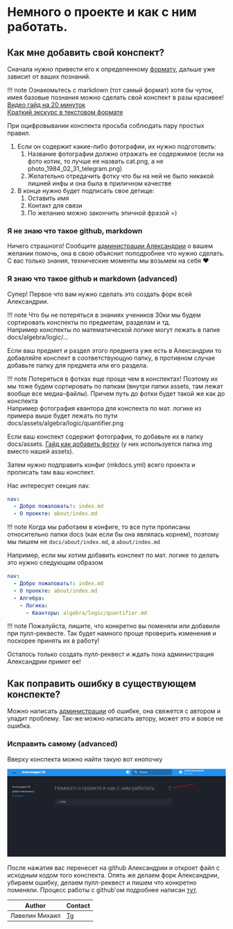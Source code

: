 # Немного о проекте и как с ним работать.

## Как мне добавить свой конспект?

Сначала нужно привести его к определенному [формату](https://ru.wikipedia.org/wiki/Markdown), дальше уже зависит от ваших познаний.

!!! note
    Ознакомьтесь с markdown (тот самый формат) хотя бы чуток, имея базовые познания можно сделать свой конспект в разы красивее! <br>
    [Видео гайд на 20 минуток](https://www.youtube.com/watch?v=jPKi2Addbxw) <br>
    [Краткий экскурс в текстовом формате](https://doka.guide/tools/markdown/)

При оцифровывании конспекта просьба соблюдать пару простых правил.

1. Если он содержит какие-либо фотографии, их нужно подготовить: <br>
    1. Название фотографии должно отражать ее содержимое (если на фото котик, то лучше ее назвать cat.png, а не photo_1984_02_31_telegram.png) <br>
    2. Желательно отредачить фотку что бы на ней не было никакой лишней инфы и она была в приличном качестве <br>
2. В конце нужно будет подписать свое детище: <br>
    1. Оставить имя <br>
    2. Контакт для связи <br>
    3. По желанию можно закончить эпичной фразой =) <br>

### Я не знаю что такое github, markdown

Ничего страшного! Сообщите [администрации Александрии](./admins.md) о вашем желании помочь, она в свою объяснит поподробнее что нужно сделать. С вас только знания, технические моменты мы возьмем на себя ❤️

### Я знаю что такое github и markdown (advanced)

Супер! Первое что вам нужно сделать это создать форк всей Александрии.

!!! note 
    Что бы не потеряться в знаниях учеников 30ки мы будем сортировать конспекты по предметам, разделам и тд. <br>
    Например конспекты по математической логике могут лежать в папке docs/algebra/logic/...

Если ваш предмет и раздел этого предмета уже есть в Александрии то добавляйте конспект в соответствующую папку, в противном случае добавьте папку для предмета или его раздела.

!!! note
    Потеряться в фотках еще проще чем в конспектах! Поэтому их мы тоже будем сортировать по папкам (внутри папки assets, там лежат вообще все медиа-файлы). Причем путь до фотки будет такой же как до конспекта <br>
    Например фотография квантора для конспекта по мат. логике из примера выше будет лежать по пути docs/assets/algebra/logic/quantifier.png

Если ваш конспект содержит фотографии, то добавьте их в папку docs/assets. [Гайд как добавить фотку](https://www.mkdocs.org/user-guide/writing-your-docs/#linking-to-images-and-media) (у них используется папка img вместо нашей assets).

Затем нужно подправить конфиг (mkdocs.yml) всего проекта и прописать там ваш конспект.

Нас интересует секция nav.
```yaml
nav:
  - Добро пожаловать!: index.md
  - О проекте: about/index.md
```

!!! note
    Когда мы работаем в конфиге, то все пути прописаны относительно папки docs (как если бы она являлась корнем), поэтому мы пишем не `docs/about/index.md`, а  `about/index.md`

Например, если мы хотим добавить конспект по мат. логике то делать это нужно следующим образом
```yaml
nav:
  - Добро пожаловать!: index.md
  - О проекте: about/index.md
  - Алгебра:
    - Логика:
      - Кванторы: algebra/logic/quantifier.md
```

!!! note
    Пожалуйста, пишите, что конкретно вы поменяли или добавили при пулл-реквесте. Так будет намного проще проверить изменения и поскорее принять их в работу!

Осталось только создать пулл-реквест и ждать пока администрация Александрии примет ее!

## Как поправить ошибку в существующем конспекте?

<a name="Написать админам"></a>
Можно написать [администрации](./admins.md) об ошибке, она свяжется с автором и уладит проблему. Так-же можно написать автору, может это и вовсе не ошибка.

### Исправить самому (advanced)

Вверху конспекта можно найти такую вот кнопочку

![Кнопочка](../assets/faq/edit_button.png)

После нажатия вас перенесет на github Александрии и откроет файл с исходным кодом того конспекта. Опять же делаем форк Александрии, убираем ошибку, делаем пулл-реквест и пишем что конкретно поменяли. Процесс работы с github'ом подробнее написан [тут](#я-знаю-что-такое-github-и-markdown--advanced).

| Author         | Contact                       |
|----------------|-------------------------------|
| Лавелин Михаил | [Tg](https://t.me/mikhaillav) |